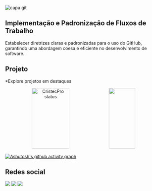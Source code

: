 ![capa git](https://github.com/CristecPro/CristecPro/assets/134543856/9ad13917-d631-4596-9dbc-992aa125bebd)

## Implementação e Padronização de Fluxos de Trabalho

Estabelecer diretrizes claras e padronizadas para o uso do GitHub, garantindo uma abordagem coesa e eficiente no desenvolvimento de software.
## Projeto
*Explore projetos em destaques
  <div align="center">
  
  <img width="49%" height="195px" src="https://github-readme-stats.vercel.app/api?username=CristecPro&show_icons=true&count_private=true&hide_border=true&title_color=dee5ea&icon_color=1F85DE&text_color=dee5ea&bg_color=0d1117" alt="CristecPro status"/>
  
  <img width="41%" height="195px" src="https://github-readme-stats.vercel.app/api/top-langs/?username=CristecPro&layout=compact&hide_border=true&title_color=dee5ea&text_color=dee5ea&bg_color=0d1117" />
  
  </div>
  
  [![Ashutosh's github activity graph](https://github-readme-activity-graph.vercel.app/graph?username=CristecPro&custom_title=Cristec%20Pro%20Contribution%20graph&hide_border=true&bg_color=0d1117&title_color=dee5ea&color=1DAFDB&line=1DAFDB&point=1DAFDB)](https://github.com/ashutosh00710/github-readme-activity-graph)
  
  
  <div align="center">  
  
  </div>

## Redes social

<a href="https://www.facebook.com/CristecPro" target="_blank"><img src="https://img.shields.io/badge/Facebook-1877F2?style=for-the-badge&logo=facebook&logoColor=white" target="_blank"></a> <a href="https://www.instagram.com/cristec_pro/" target="_blank"><img src="https://img.shields.io/badge/Instagram-E4405F?style=for-the-badge&logo=instagram&logoColor=white" target="_blank"></a> 
<a href="https://www.tiktok.com/@cristec_pro" target="_blank"><img src="https://img.shields.io/badge/TikTok-000000?style=for-the-badge&logo=tiktok&logoColor=white" target="_blank"></a> 

